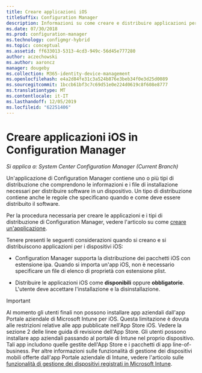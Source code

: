```yaml
---
title: Creare applicazioni iOS
titleSuffix: Configuration Manager
description: Informazioni su come creare e distribuire applicazioni per dispositivi iOS in Configuration Manager.
ms.date: 07/30/2018
ms.prod: configuration-manager
ms.technology: configmgr-hybrid
ms.topic: conceptual
ms.assetid: ff633013-5313-4cd3-949c-56d45e777280
author: aczechowski
ms.author: aaroncz
manager: dougeby
ms.collection: M365-identity-device-management
ms.openlocfilehash: e4a2d84fe31c3a524b876e3beb34f0e3d25d0089
ms.sourcegitcommit: 1bccb61bf3c7c69d51e0e224d0619c8f608e8777
ms.translationtype: MT
ms.contentlocale: it-IT
ms.lasthandoff: 12/05/2019
ms.locfileid: "62251406"
---
```

# <a name="create-ios-applications-in-configuration-manager"></a>Creare applicazioni iOS in Configuration Manager

*Si applica a: System Center Configuration Manager (Current Branch)*

Un'applicazione di Configuration Manager contiene uno o più tipi di distribuzione che comprendono le informazioni e i file di installazione necessari per distribuire software in un dispositivo. Un tipo di distribuzione contiene anche le regole che specificano quando e come deve essere distribuito il software.  

Per la procedura necessaria per creare le applicazioni e i tipi di distribuzione di Configuration Manager, vedere l'articolo su come [creare un'applicazione](/sccm/apps/deploy-use/create-applications#bkmk_create). 

Tenere presenti le seguenti considerazioni quando si creano e si distribuiscono applicazioni per i dispositivi iOS:  

- Configuration Manager supporta la distribuzione dei pacchetti iOS con estensione ipa. Quando si importa un'app iOS, non è necessario specificare un file di elenco di proprietà con estensione plist. 

- Distribuire le applicazioni iOS come **disponibili** oppure **obbligatorie**. L'utente deve accettare l'installazione e la disinstallazione.

> [!IMPORTANT]  
>  Al momento gli utenti finali non possono installare app aziendali dall'app Portale aziendale di Microsoft Intune per iOS. Questa limitazione è dovuta alle restrizioni relative alle app pubblicate nell'App Store iOS. Vedere la sezione 2 delle linee guida di revisione dell'App Store. Gli utenti possono installare app aziendali passando al portale di Intune nel proprio dispositivo. Tali app includono quelle gestite dell'App Store e i pacchetti di app line-of-business. Per altre informazioni sulle funzionalità di gestione dei dispositivi mobili offerte dall'app Portale aziendale di Intune, vedere l'articolo sulle [funzionalità di gestione dei dispositivi registrati in Microsoft Intune](https://docs.microsoft.com/intune/device-enrollment).  
